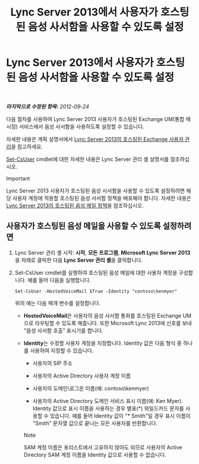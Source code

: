 ﻿---
title: Lync Server 2013에서 사용자가 호스팅된 음성 사서함을 사용할 수 있도록 설정
TOCTitle: 사용자가 호스팅된 음성 사서함을 사용할 수 있도록 설정
ms:assetid: fa559f8f-ef99-43a1-b580-9e998b95efb8
ms:mtpsurl: https://technet.microsoft.com/ko-kr/library/Gg413062(v=OCS.15)
ms:contentKeyID: 49305592
ms.date: 08/24/2015
mtps_version: v=OCS.15
ms.translationtype: HT
---

# Lync Server 2013에서 사용자가 호스팅된 음성 사서함을 사용할 수 있도록 설정

 

_**마지막으로 수정된 항목:** 2012-09-24_

다음 절차를 사용하여 Lync Server 2013 사용자가 호스팅된 Exchange UM(통합 메시징) 서비스에서 음성 사서함을 사용하도록 설정할 수 있습니다.

자세한 내용은 계획 설명서에서 [Lync Server 2013의 호스팅된 Exchange 사용자 관리](lync-server-2013-hosted-exchange-user-management.md)을 참고하세요.

[Set-CsUser](set-csuser.md) cmdlet에 대한 자세한 내용은 Lync Server 관리 셸 설명서를 참조하십시오.


> [!IMPORTANT]
> Lync Server 2013 사용자가 호스팅된 음성 사서함을 사용할 수 있도록 설정하려면 해당 사용자 계정에 적용할 호스팅된 음성 사서함 정책을 배포해야 합니다. 자세한 내용은 <A href="lync-server-2013-hosted-voice-mail-policies.md">Lync Server 2013의 호스팅된 음성 메일 정책</A>을 참조하십시오.



## 사용자가 호스팅된 음성 메일을 사용할 수 있도록 설정하려면

1.  Lync Server 관리 셸 시작: **시작**, **모든 프로그램**, **Microsoft Lync Server 2013**을 차례로 클릭한 다음 **Lync Server 관리 셸**을 클릭합니다.

2.  Set-CsUser cmdlet를 실행하여 호스팅된 음성 메일에 대한 사용자 계정을 구성합니다. 예를 들어 다음을 실행합니다.
    
        Set-CsUser -HostedVoiceMail $True -Identity "contoso\kenmyer"
    
    위의 예는 다음 매개 변수를 설정합니다.
    
      - **HostedVoiceMail**은 사용자의 음성 사서함 통화를 호스팅된 Exchange UM으로 라우팅할 수 있도록 해줍니다. 또한 Microsoft Lync 2013에 신호를 보내 "음성 사서함 호출" 표시기를 켭니다.
    
      - **Identity**는 수정할 사용자 계정을 지정합니다. Identity 값은 다음 형식 중 하나를 사용하여 지정할 수 있습니다.
        
          - 사용자의 SIP 주소
        
          - 사용자의 Active Directory 사용자 계정 이름
        
          - 사용자의 도메인\\로그온 이름(예: contoso\\kenmyer)
        
          - 사용자의 Active Directory 도메인 서비스 표시 이름(예: Ken Myer). Identity 값으로 표시 이름을 사용하는 경우 별표(\*) 와일드카드 문자를 사용할 수 있습니다. 예를 들어 Identity 값이 "\* Smith"일 경우 표시 이름이 "Smith" 문자열 값으로 끝나는 모든 사용자를 반환합니다.
        

        > [!NOTE]
        > SAM 계정 이름은 포리스트에서 고유하지 않아도 되므로 사용자의 Active Directory SAM 계정 이름을 Identity 값으로 사용할 수 없습니다.


